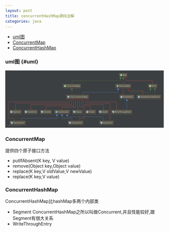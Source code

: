 ```yaml
---
layout: post
title: concurrentHashMap源码注解
categories: java
---
```


*   [uml图](#uml)
*   [ConcurrentMap](#concurrentMap)
*   [ConcurrentHashMap](#concurrentHashMap)

### uml图 {#uml}

![concurrentHashMap](/images/java/concurrentHashMap.png)

### ConcurrentMap

提供四个原子接口方法

*   putIfAbsent(K key, V value)
*   remove(Object key,Object value)
*   replace(K key,V oldValue,V newValue)
*   replace(K key,V value)

### ConcurrentHashMap

ConcurrentHashMap比hashMap多两个内部类

*   Segment ConcurrentHashMap之所以叫做Concurrent,并且性能较好,跟Segment有很大关系
*   WriteThroughEntry
